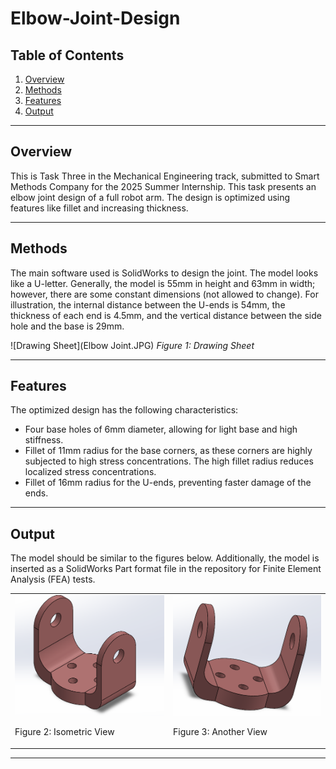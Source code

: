 # Elbow-Joint-Design

## Table of Contents
1. [Overview](#overview)
2. [Methods](#methods)
3. [Features](#features)
4. [Output](#output)

---

## Overview

This is Task Three in the Mechanical Engineering track, submitted to Smart Methods Company for the 2025 Summer Internship. This task presents an elbow joint design of a full robot arm. The design is optimized using features like fillet and increasing thickness.

---

## Methods

The main software used is SolidWorks to design the joint. The model looks like a U-letter. Generally, the model is 55mm in height and 63mm in width; however, there are some constant dimensions (not allowed to change). For illustration, the internal distance between the U-ends is 54mm, the thickness of each end is 4.5mm, and the vertical distance between the side hole and the base is 29mm. 

![Drawing Sheet](Elbow Joint.JPG)
*Figure 1: Drawing Sheet*

---

## Features

The optimized design has the following characteristics:

- Four base holes of 6mm diameter, allowing for light base and high stiffness.
- Fillet of 11mm radius for the base corners, as these corners are highly subjected to high stress concentrations. The high fillet radius reduces localized stress concentrations.
- Fillet of 16mm radius for the U-ends, preventing faster damage of the ends.

---

## Output

The model should be similar to the figures below. Additionally, the model is inserted as a SolidWorks Part format file in the repository for Finite Element Analysis (FEA) tests.

<table>
    <tr>
        <td>
            <img src="Isometeric View.png" alt="Isometric View" style="width: 100%; max-width: 300px;">
            <p>Figure 2: Isometric View</p>
        </td>
        <td>
            <img src="Another View.png" alt="Another View" style="width: 100%; max-width: 300px;">
            <p>Figure 3: Another View</p>
        </td>
    </tr>
</table>

---
